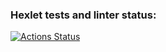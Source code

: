 ### Hexlet tests and linter status:
[![Actions Status](https://github.com/Fomintcev/qa-auto-engineer-javascript-project-87/actions/workflows/hexlet-check.yml/badge.svg)](https://github.com/Fomintcev/qa-auto-engineer-javascript-project-87/actions)